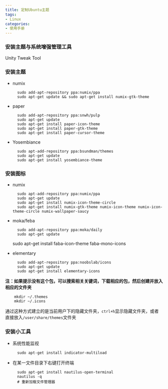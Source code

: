 ```yaml
---
title: 定制Ubuntu主题
tags:
- Linux
categories:
- 使用手册
---
```


### 安装主题与系统增强管理工具

Unity Tweak Tool

<!--more-->

### 安装主题

* numix

        sudo add-apt-repository ppa:numix/ppa
        sudo apt-get update && sudo apt-get install numix-gtk-theme

* paper

        sudo add-apt-repository ppa:snwh/pulp
        sudo apt-get update
        sudo apt-get install paper-icon-theme
        sudo apt-get install paper-gtk-theme
        sudo apt-get install paper-cursor-theme

* Yosembiance

        sudo apt-add-repository ppa:bsundman/themes
        sudo apt-get update
        sudo apt-get install yosembiance-theme

### 安装图标

* numix

        sudo apt-add-repository ppa:numix/ppa
        sudo apt-get update
        sudo apt-get install numix-icon-theme-circle
        sudo apt-get install numix-gtk-theme numix-icon-theme numix-icon-theme-circle numix-wallpaper-saucy

* moka/feba

        sudo add-apt-repository ppa:moka/daily
        sudo apt-get update

  sudo apt-get install faba-icon-theme faba-mono-icons

* elementary

        sudo add-apt-repository ppa:noobslab/icons
        sudo apt-get update
        sudo apt-get install elementary-icons

**注：如果提示没有这个包，可以搜索相关关键词，下载相应的包，然后创建并放入相应的文件夹**

        mkdir ~/.themes
        mkdir ~/.icons

通过这种方式建立的是当前用户下的隐藏文件夹，`ctrl+h`显示隐藏文件夹，或者直接放入`/user/share/themes`文件夹

### 安装小工具

* 系统性能监视

        sudo apt-get install indicator-multiload

* 在某一文件目录下右键打开终端

        sudo apt-get install nautilus-open-terminal
        nautilus -q
        # 重新加载文件管理器
